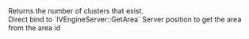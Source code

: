 <function name="GetArea" parent="pvs" type="libraryfunc">
	<description>
		Returns the number of clusters that exist.<br>
		Direct bind to `IVEngineServer::GetArea`
	</description>
	<realm>Server</realm>
	<args>
		<arg name="pos" type="Vector">position to get the area from</arg>
	</args>
	<rets>
		<ret name="area" type="number">the area id</ret>
	</rets>
</function>